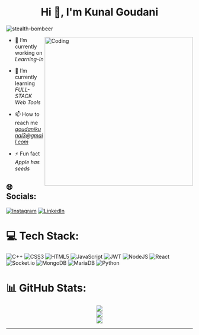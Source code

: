 <h1 align="center">Hi 👋, I'm Kunal Goudani</h1>
<p align="left"> <img src="https://komarev.com/ghpvc/?username=stealth-bombeer&label=Profile%20views&color=0e75b6&style=flat" alt="stealth-bombeer" /> </p>

<img align="right" alt="Coding" width="400" src="https://i2.wp.com/i.giphy.com/media/QHE5gWI0QjqF2/giphy-downsized.gif?w=770&ssl=1">

- 🔭 I’m currently working on *Learning-In*

- 🌱 I’m currently learning *FULL-STACK Web Tools*

- 📫 How to reach me *goudanikunal3@gmail.com*

- ⚡ Fun fact *Apple has seeds*



## 🌐 Socials:

[![Instagram](https://img.shields.io/badge/Instagram-%23E4405F.svg?logo=Instagram&logoColor=white)](https://instagram.com/k_u_n_a_l_1) [![LinkedIn](https://img.shields.io/badge/LinkedIn-%230077B5.svg?logo=linkedin&logoColor=white)](https://linkedin.com/in/kunalgoudani) 

# 💻 Tech Stack:
![C++](https://img.shields.io/badge/c++-%2300599C.svg?style=for-the-badge&logo=c%2B%2B&logoColor=white) ![CSS3](https://img.shields.io/badge/css3-%231572B6.svg?style=for-the-badge&logo=css3&logoColor=white) ![HTML5](https://img.shields.io/badge/html5-%23E34F26.svg?style=for-the-badge&logo=html5&logoColor=white) ![JavaScript](https://img.shields.io/badge/javascript-%23323330.svg?style=for-the-badge&logo=javascript&logoColor=%23F7DF1E) ![JWT](https://img.shields.io/badge/JWT-black?style=for-the-badge&logo=JSON%20web%20tokens) ![NodeJS](https://img.shields.io/badge/node.js-6DA55F?style=for-the-badge&logo=node.js&logoColor=white) ![React](https://img.shields.io/badge/react-%2320232a.svg?style=for-the-badge&logo=react&logoColor=%2361DAFB) ![Socket.io](https://img.shields.io/badge/Socket.io-black?style=for-the-badge&logo=socket.io&badgeColor=010101) ![MongoDB](https://img.shields.io/badge/MongoDB-%234ea94b.svg?style=for-the-badge&logo=mongodb&logoColor=white) ![MariaDB](https://img.shields.io/badge/MariaDB-003545?style=for-the-badge&logo=mariadb&logoColor=white)
![Python](https://img.shields.io/badge/python-3670A0?style=for-the-badge&logo=python&logoColor=ffdd54)
# 📊 GitHub Stats:

<div align="center">
  
![](https://github-readme-stats.vercel.app/api?username=stealth-bombeer&theme=darcula&hide_border=false&include_all_commits=false&count_private=false)<br/>
![](https://github-readme-streak-stats.herokuapp.com/?user=stealth-bombeer&theme=darcula&hide_border=false)<br/>
![](https://github-readme-stats.vercel.app/api/top-langs/?username=stealth-bombeer&theme=darcula&hide_border=false&include_all_commits=false&count_private=false&layout=compact)
  
  </div>

---
